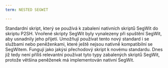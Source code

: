 ```yaml
---
term: NESTED SEGWIT

---
```

Standardní skript, který se používá k zabalení nativních skriptů SegWit do skriptu P2SH. Vnořené skripty SegWit byly vynalezeny při spuštění SegWit, aby usnadnily jeho přijetí. Umožňují používat tento nový standard i se službami nebo peněženkami, které ještě nejsou nativně kompatibilní se SegWitem. Fungují jako jakýsi přechodový skript k novému standardu. Dnes již tedy není příliš relevantní používat tyto typy zabalených skriptů SegWit, protože většina peněženek má implementován nativní SegWit.